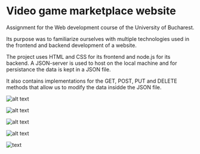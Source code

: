 # Video game marketplace website

Assignment for the Web development course of the University of Bucharest.

Its purpose was to familiarize ourselves with multiple technologies used in the frontend and backend development of a website.

The project uses HTML and CSS for its frontend and node.js for its backend. A JSON-server is used to host on the local machine and for persistance the data is kept in a JSON file.

It also contains implementations for the GET, POST, PUT and DELETE methods that allow us to modify the data insidde the JSON file.

![alt text](https://i.imgur.com/JOlt4Jx.jpeg)

![alt text](https://i.imgur.com/96LCJ6H.jpeg)

![alt text](https://i.imgur.com/2ZSS0YS.png)

![alt text](https://i.imgur.com/vnR4L0i.png)

![text](https://i.imgur.com/ebXdSSb.png)
